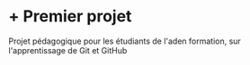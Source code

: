 # + Premier projet

Projet pédagogique pour les étudiants de l'aden formation, sur l'apprentissage de Git et GitHub